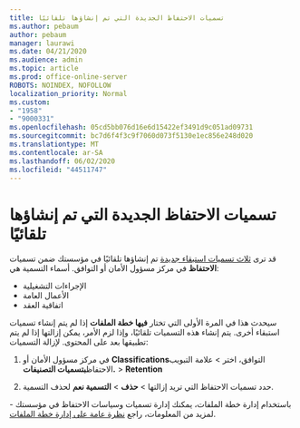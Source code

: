```yaml
---
title: تسميات الاحتفاظ الجديدة التي تم إنشاؤها تلقائيًا
ms.author: pebaum
author: pebaum
manager: laurawi
ms.date: 04/21/2020
ms.audience: admin
ms.topic: article
ms.prod: office-online-server
ROBOTS: NOINDEX, NOFOLLOW
localization_priority: Normal
ms.custom:
- "1958"
- "9000331"
ms.openlocfilehash: 05cd5bb076d16e6d15422ef3491d9c051ad09731
ms.sourcegitcommit: bc7d6f4f3c9f7060d073f5130e1ec856e248d020
ms.translationtype: MT
ms.contentlocale: ar-SA
ms.lasthandoff: 06/02/2020
ms.locfileid: "44511747"
---
```

# <a name="new-retention-labels-created-automatically"></a>تسميات الاحتفاظ الجديدة التي تم إنشاؤها تلقائيًا

قد ترى [ثلاث تسميات استبقاء جديدة](https://docs.microsoft.com/microsoft-365/compliance/file-plan-manager) تم إنشاؤها تلقائيًا في مؤسستك ضمن تسميات **الاحتفاظ** في مركز مسؤول الأمان أو التوافق. أسماء التسمية هي:

- الإجراءات التشغيلية
- الأعمال العامة
- اتفاقية العقد

سيحدث هذا في المرة الأولى التي تختار **فيها خطة الملفات** إذا لم يتم إنشاء تسميات استبقاء أخرى. يتم إنشاء هذه التسميات تلقائيًا، وإذا لزم الأمر، يمكن إزالتها إذا لم يتم تطبيقها بعد على المحتوى. لإزالة التسميات:

1. في مركز مسؤول الأمان أو **Classifications**التوافق، اختر  >  علامة التبويب الاحتفاظ**بتسميات التصنيفات.**  >  **Retention**

1. حدد تسميات الاحتفاظ التي تريد إزالتها > **حذف**  >  **التسمية نعم** لحذف التسمية.

باستخدام إدارة خطة الملفات، يمكنك إدارة تسميات وسياسات الاحتفاظ في مؤسستك - لمزيد من المعلومات، راجع [نظرة عامة على إدارة خطة الملفات](https://docs.microsoft.com/microsoft-365/compliance/file-plan-manager).